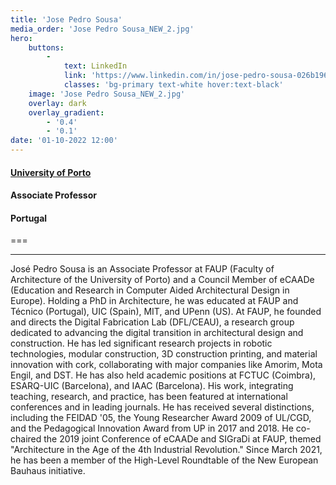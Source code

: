 ```yaml
---
title: 'Jose Pedro Sousa'
media_order: 'Jose Pedro Sousa_NEW_2.jpg'
hero:
    buttons:
        -
            text: LinkedIn
            link: 'https://www.linkedin.com/in/jose-pedro-sousa-026b196/'
            classes: 'bg-primary text-white hover:text-black'
    image: 'Jose Pedro Sousa_NEW_2.jpg'
    overlay: dark
    overlay_gradient:
        - '0.4'
        - '0.1'
date: '01-10-2022 12:00'
---
```


#### [University of Porto](https://www.up.pt)
#### Associate Professor
#### Portugal
===
***
José Pedro Sousa is an Associate Professor at FAUP (Faculty of Architecture of the University of Porto) and a Council Member of eCAADe (Education and Research in Computer Aided Architectural Design in Europe). Holding a PhD in Architecture, he was educated at FAUP and Técnico (Portugal), UIC (Spain), MIT, and UPenn (US).
At FAUP, he founded and directs the Digital Fabrication Lab (DFL/CEAU), a research group dedicated to advancing the digital transition in architectural design and construction. He has led significant research projects in robotic technologies, modular construction, 3D construction printing, and material innovation with cork, collaborating with major companies like Amorim, Mota Engil, and DST. He has also held academic positions at FCTUC (Coimbra), ESARQ-UIC (Barcelona), and IAAC (Barcelona).
His work, integrating teaching, research, and practice, has been featured at international conferences and in leading journals. He has received several distinctions, including the FEIDAD '05, the Young Researcher Award 2009 of UL/CGD, and the Pedagogical Innovation Award from UP in 2017 and 2018. He co-chaired the 2019 joint Conference of eCAADe and SIGraDi at FAUP, themed "Architecture in the Age of the 4th Industrial Revolution." 
Since March 2021, he has been a member of the High-Level Roundtable of the New European Bauhaus initiative.

